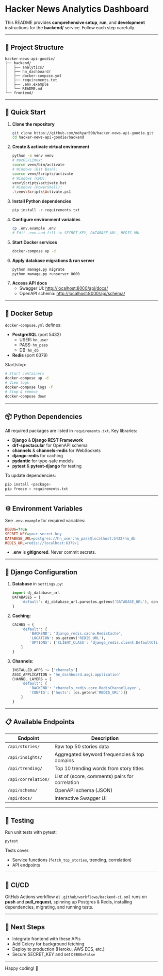 # Hacker News Analytics Dashboard

This README provides **comprehensive setup**, **run**, and **development** instructions for the **backend/** service. Follow each step carefully.

---

## 📁 Project Structure

```
hacker-news-api-goodie/
├── backend/
│   ├── analytics/
│   ├── hn_dashboard/
│   ├── docker-compose.yml
│   ├── requirements.txt
│   ├── .env.example
│   └── README.md
└── frontend/

```

---

## 🚀 Quick Start

1. **Clone the repository**
   ```bash
   git clone https://github.com/mehyar500/hacker-news-api-goodie.git
   cd hacker-news-api-goodie/backend
   ```
2. **Create & activate virtual environment**
   ```bash
   python -m venv venv
   # macOS/Linux:
   source venv/bin/activate
   # Windows (Git Bash):
   source venv/Scripts/activate
   # Windows (CMD):
   venv\Scripts\activate.bat
   # Windows (PowerShell):
   .\venv\Scripts\Activate.ps1
   ```
3. **Install Python dependencies**
   ```bash
   pip install -r requirements.txt
   ```
4. **Configure environment variables**
   ```bash
   cp .env.example .env
   # Edit .env and fill in SECRET_KEY, DATABASE_URL, REDIS_URL
   ```
5. **Start Docker services**
   ```bash
   docker-compose up -d
   ```
6. **Apply database migrations & run server**
   ```bash
   python manage.py migrate
   python manage.py runserver 8000
   ```
7. **Access API docs**
   - Swagger UI: [http://localhost:8000/api/docs/](http://localhost:8000/api/docs/)
   - OpenAPI schema: [http://localhost:8000/api/schema/](http://localhost:8000/api/schema/)

---

## 🐳 Docker Setup

`docker-compose.yml` defines:

- **PostgreSQL** (port 5432)
  - USER: `hn_user`
  - PASS: `hn_pass`
  - DB:   `hn_db`
- **Redis** (port 6379)

Start/stop:

```bash
# Start containers
docker-compose up -d
# View logs
docker-compose logs -f
# Stop & remove
docker-compose down
```

---

## 📦 Python Dependencies

All required packages are listed in `requirements.txt`. Key libraries:

- **Django** & **Django REST Framework**
- **drf-spectacular** for OpenAPI schema
- **channels** & **channels-redis** for WebSockets
- **django-redis** for caching
- **pydantic** for type-safe models
- **pytest** & **pytest-django** for testing

To update dependencies:

```bash
pip install <package>
pip freeze > requirements.txt
```

---

## ⚙️ Environment Variables

See `.env.example` for required variables:

```ini
DEBUG=True
SECRET_KEY=your-secret-key
DATABASE_URL=postgres://hn_user:hn_pass@localhost:5432/hn_db
REDIS_URL=redis://localhost:6379/1
```

- **.env** is **gitignored**. Never commit secrets.

---

## 🔧 Django Configuration

1. **Database** in `settings.py`:
   ```python
   import dj_database_url
   DATABASES = {
       'default': dj_database_url.parse(os.getenv('DATABASE_URL'), conn_max_age=600)
   }
   ```
2. **Caching**:
   ```python
   CACHES = {
       'default': {
           'BACKEND': 'django_redis.cache.RedisCache',
           'LOCATION': os.getenv('REDIS_URL'),
           'OPTIONS': {'CLIENT_CLASS': 'django_redis.client.DefaultClient'}
       }
   }
   ```
3. **Channels**:
   ```python
   INSTALLED_APPS += ['channels']
   ASGI_APPLICATION = 'hn_dashboard.asgi.application'
   CHANNEL_LAYERS = {
       'default': {
           'BACKEND': 'channels_redis.core.RedisChannelLayer',
           'CONFIG': {'hosts': [os.getenv('REDIS_URL')]}  
       }
   }
   ```

---

## 📋 Available Endpoints

| Endpoint            | Description                                     |
| ------------------- | ----------------------------------------------- |
| `/api/stories/`     | Raw top 50 stories data                         |
| `/api/insights/`    | Aggregated keyword frequencies & top domains    |
| `/api/trending/`    | Top 10 trending words from story titles         |
| `/api/correlation/` | List of (score, comments) pairs for correlation |
| `/api/schema/`      | OpenAPI schema (JSON)                           |
| `/api/docs/`        | Interactive Swagger UI                          |

---

## 🧪 Testing

Run unit tests with pytest:

```bash
pytest
```

Tests cover:

- Service functions (`fetch_top_stories`, trending, correlation)
- API endpoints

---

## 🤖 CI/CD

GitHub Actions workflow at `.github/workflows/backend-ci.yml` runs on **push** and **pull\_request**, spinning up Postgres & Redis, installing dependencies, migrating, and running tests.

---

## 🚀 Next Steps

- Integrate frontend with these APIs
- Add Celery for background fetching
- Deploy to production (Heroku, AWS ECS, etc.)
- Secure SECRET\_KEY and set `DEBUG=False`

---

Happy coding! 🎉

